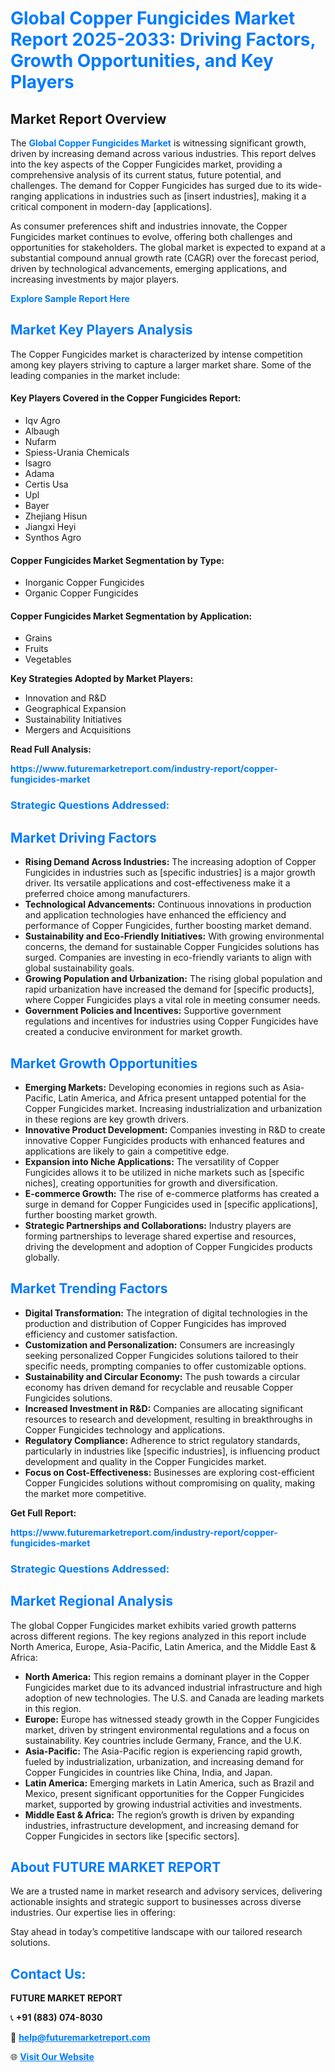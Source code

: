 <h1 style="color: #007BFF;">Global Copper Fungicides Market Report 2025-2033: Driving Factors, Growth Opportunities, and Key Players</h1>

<section id="overview">
<h2>Market Report Overview</h2>
<p>The <a href="https://www.futuremarketreport.com/industry-report/copper-fungicides-market" style="color: #007BFF; text-decoration: none;"><strong>Global Copper Fungicides Market</strong></a> is witnessing significant growth, driven by increasing demand across various industries. This report delves into the key aspects of the Copper Fungicides market, providing a comprehensive analysis of its current status, future potential, and challenges. The demand for Copper Fungicides has surged due to its wide-ranging applications in industries such as [insert industries], making it a critical component in modern-day [applications].</p>
<p>As consumer preferences shift and industries innovate, the Copper Fungicides market continues to evolve, offering both challenges and opportunities for stakeholders. The global market is expected to expand at a substantial compound annual growth rate (CAGR) over the forecast period, driven by technological advancements, emerging applications, and increasing investments by major players.</p>
</section>

<section id="overview">
<p><a href="https://www.futuremarketreport.com/request-sample/reportId=30413" style="color: #007BFF; text-decoration: none;"><strong>Explore Sample Report Here</strong></a></p>
</section>

<section id="key-players">
<h2 style="color: #007BFF;">Market Key Players Analysis</h2>
<p>The Copper Fungicides market is characterized by intense competition among key players striving to capture a larger market share. Some of the leading companies in the market include:</p>
<h4>Key Players Covered in the Copper Fungicides Report:</h4>
<ul><li>Iqv Agro</li><li>Albaugh</li><li>Nufarm</li><li>Spiess-Urania Chemicals</li><li>Isagro</li><li>Adama</li><li>Certis Usa</li><li>Upl</li><li>Bayer</li><li>Zhejiang Hisun</li><li>Jiangxi Heyi</li><li>Synthos Agro</li></ul>
<h4>Copper Fungicides Market Segmentation by Type:</h4>
<ul><li>Inorganic Copper Fungicides</li><li>Organic Copper Fungicides</li></ul>

<h4>Copper Fungicides Market Segmentation by Application:</h4>
<ul><li>Grains</li><li>Fruits</li><li>Vegetables</li></ul>
<p><strong>Key Strategies Adopted by Market Players:</strong></p>
<ul>
<li>Innovation and R&D</li>
<li>Geographical Expansion</li>
<li>Sustainability Initiatives</li>
<li>Mergers and Acquisitions</li>
</ul>
</section>

<section>
<p><strong>Read Full Analysis: </strong></p><a href="https://www.futuremarketreport.com/industry-report/copper-fungicides-market" style="color: #007BFF; text-decoration: none;"><strong>https://www.futuremarketreport.com/industry-report/copper-fungicides-market</strong></a>
<h3 style="color: #007BFF;">Strategic Questions Addressed:</h3>
</section>

<section id="driving-factors">
<h2 style="color: #007BFF;">Market Driving Factors</h2>
<ul>
<li><strong>Rising Demand Across Industries:</strong> The increasing adoption of Copper Fungicides in industries such as [specific industries] is a major growth driver. Its versatile applications and cost-effectiveness make it a preferred choice among manufacturers.</li>
<li><strong>Technological Advancements:</strong> Continuous innovations in production and application technologies have enhanced the efficiency and performance of Copper Fungicides, further boosting market demand.</li>
<li><strong>Sustainability and Eco-Friendly Initiatives:</strong> With growing environmental concerns, the demand for sustainable Copper Fungicides solutions has surged. Companies are investing in eco-friendly variants to align with global sustainability goals.</li>
<li><strong>Growing Population and Urbanization:</strong> The rising global population and rapid urbanization have increased the demand for [specific products], where Copper Fungicides plays a vital role in meeting consumer needs.</li>
<li><strong>Government Policies and Incentives:</strong> Supportive government regulations and incentives for industries using Copper Fungicides have created a conducive environment for market growth.</li>
</ul>
</section>

<section id="growth-opportunities">
<h2 style="color: #007BFF;">Market Growth Opportunities</h2>
<ul>
<li><strong>Emerging Markets:</strong> Developing economies in regions such as Asia-Pacific, Latin America, and Africa present untapped potential for the Copper Fungicides market. Increasing industrialization and urbanization in these regions are key growth drivers.</li>
<li><strong>Innovative Product Development:</strong> Companies investing in R&D to create innovative Copper Fungicides products with enhanced features and applications are likely to gain a competitive edge.</li>
<li><strong>Expansion into Niche Applications:</strong> The versatility of Copper Fungicides allows it to be utilized in niche markets such as [specific niches], creating opportunities for growth and diversification.</li>
<li><strong>E-commerce Growth:</strong> The rise of e-commerce platforms has created a surge in demand for Copper Fungicides used in [specific applications], further boosting market growth.</li>
<li><strong>Strategic Partnerships and Collaborations:</strong> Industry players are forming partnerships to leverage shared expertise and resources, driving the development and adoption of Copper Fungicides products globally.</li>
</ul>
</section>

<section id="trending-factors">
<h2 style="color: #007BFF;">Market Trending Factors</h2>
<ul>
<li><strong>Digital Transformation:</strong> The integration of digital technologies in the production and distribution of Copper Fungicides has improved efficiency and customer satisfaction.</li>
<li><strong>Customization and Personalization:</strong> Consumers are increasingly seeking personalized Copper Fungicides solutions tailored to their specific needs, prompting companies to offer customizable options.</li>
<li><strong>Sustainability and Circular Economy:</strong> The push towards a circular economy has driven demand for recyclable and reusable Copper Fungicides solutions.</li>
<li><strong>Increased Investment in R&D:</strong> Companies are allocating significant resources to research and development, resulting in breakthroughs in Copper Fungicides technology and applications.</li>
<li><strong>Regulatory Compliance:</strong> Adherence to strict regulatory standards, particularly in industries like [specific industries], is influencing product development and quality in the Copper Fungicides market.</li>
<li><strong>Focus on Cost-Effectiveness:</strong> Businesses are exploring cost-efficient Copper Fungicides solutions without compromising on quality, making the market more competitive.</li>
</ul>
</section>

<section>
<p><strong>Get Full Report: </strong></p><a href="https://www.futuremarketreport.com/industry-report/copper-fungicides-market" style="color: #007BFF; text-decoration: none;"><strong>https://www.futuremarketreport.com/industry-report/copper-fungicides-market</strong></a>
<h3 style="color: #007BFF;">Strategic Questions Addressed:</h3>
</section>


<section id="regional-analysis">
<h2 style="color: #007BFF;">Market Regional Analysis</h2>
<p>The global Copper Fungicides market exhibits varied growth patterns across different regions. The key regions analyzed in this report include North America, Europe, Asia-Pacific, Latin America, and the Middle East & Africa:</p>
<ul>
<li><strong>North America:</strong> This region remains a dominant player in the Copper Fungicides market due to its advanced industrial infrastructure and high adoption of new technologies. The U.S. and Canada are leading markets in this region.</li>
<li><strong>Europe:</strong> Europe has witnessed steady growth in the Copper Fungicides market, driven by stringent environmental regulations and a focus on sustainability. Key countries include Germany, France, and the U.K.</li>
<li><strong>Asia-Pacific:</strong> The Asia-Pacific region is experiencing rapid growth, fueled by industrialization, urbanization, and increasing demand for Copper Fungicides in countries like China, India, and Japan.</li>
<li><strong>Latin America:</strong> Emerging markets in Latin America, such as Brazil and Mexico, present significant opportunities for the Copper Fungicides market, supported by growing industrial activities and investments.</li>
<li><strong>Middle East & Africa:</strong> The region’s growth is driven by expanding industries, infrastructure development, and increasing demand for Copper Fungicides in sectors like [specific sectors].</li>
</ul>
</section>

<footer>
<h2 style="color: #007BFF;">About FUTURE MARKET REPORT</h2>
<p>We are a trusted name in market research and advisory services, delivering actionable insights and strategic support to businesses across diverse industries. Our expertise lies in offering:</p>

<p>Stay ahead in today’s competitive landscape with our tailored research solutions.</p>

<h2 style="color: #007BFF;">Contact Us:</h2>
<p><strong>FUTURE MARKET REPORT</strong></p>
<p>📞 <strong>+91 (883) 074-8030</strong></p>
<p>📧 <strong><a href="mailto:help@futuremarketreport.com" style="color: #007BFF;">help@futuremarketreport.com</a></strong></p>
<p>🌐 <strong><a href="https://www.futuremarketreport.com/" style="color: #007BFF;">Visit Our Website</a></strong></p>
</footer>